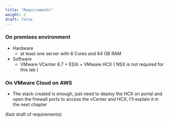```yaml
---
title: "Requirements"
weight: 2
draft: false
---
```


### On premises environment

- Hardware
    - at least one server with 8 Cores and 64 GB RAM
- Software    
    - VMware VCenter 6.7 + ESXi + VMware HCX ( NSX is not required for this lab ) 


### On VMware Cloud on AWS

- The stack created is enough, just need to deploy the HCX on portal and open the firewall ports to access the vCenter and HCX, I'll explain it in the next chapter

(fast draft of requirements)